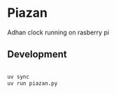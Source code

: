 # Piazan

Adhan clock running on rasberry pi

## Development

```bash

uv sync
uv run piazan.py

```
